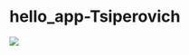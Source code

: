 # hello_app-Tsiperovich
![ ](https://github.com/Stasoon/hello_app-Tsiperovich/actions/workflows/unit-test.yml/badge.svg)
